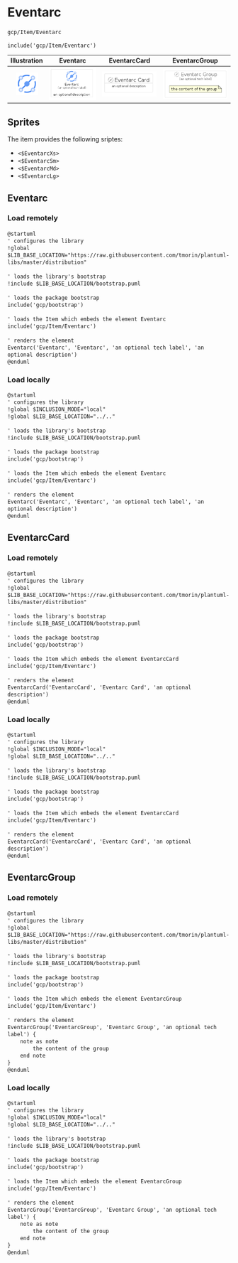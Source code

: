# Eventarc


```text
gcp/Item/Eventarc
```

```text
include('gcp/Item/Eventarc')
```



| Illustration | Eventarc | EventarcCard | EventarcGroup |
| :---: | :---: | :---: | :---: |
| ![illustration for Illustration](../../gcp/Item/Eventarc.png) | ![illustration for Eventarc](../../gcp/Item/Eventarc.Local.png) | ![illustration for EventarcCard](../../gcp/Item/EventarcCard.Local.png) | ![illustration for EventarcGroup](../../gcp/Item/EventarcGroup.Local.png) |



## Sprites
The item provides the following sriptes:

- `<$EventarcXs>`
- `<$EventarcSm>`
- `<$EventarcMd>`
- `<$EventarcLg>`





## Eventarc

### Load remotely
```plantuml
@startuml
' configures the library
!global $LIB_BASE_LOCATION="https://raw.githubusercontent.com/tmorin/plantuml-libs/master/distribution"

' loads the library's bootstrap
!include $LIB_BASE_LOCATION/bootstrap.puml

' loads the package bootstrap
include('gcp/bootstrap')

' loads the Item which embeds the element Eventarc
include('gcp/Item/Eventarc')

' renders the element
Eventarc('Eventarc', 'Eventarc', 'an optional tech label', 'an optional description')
@enduml
```

### Load locally
```plantuml
@startuml
' configures the library
!global $INCLUSION_MODE="local"
!global $LIB_BASE_LOCATION="../.."

' loads the library's bootstrap
!include $LIB_BASE_LOCATION/bootstrap.puml

' loads the package bootstrap
include('gcp/bootstrap')

' loads the Item which embeds the element Eventarc
include('gcp/Item/Eventarc')

' renders the element
Eventarc('Eventarc', 'Eventarc', 'an optional tech label', 'an optional description')
@enduml
```

## EventarcCard

### Load remotely
```plantuml
@startuml
' configures the library
!global $LIB_BASE_LOCATION="https://raw.githubusercontent.com/tmorin/plantuml-libs/master/distribution"

' loads the library's bootstrap
!include $LIB_BASE_LOCATION/bootstrap.puml

' loads the package bootstrap
include('gcp/bootstrap')

' loads the Item which embeds the element EventarcCard
include('gcp/Item/Eventarc')

' renders the element
EventarcCard('EventarcCard', 'Eventarc Card', 'an optional description')
@enduml
```

### Load locally
```plantuml
@startuml
' configures the library
!global $INCLUSION_MODE="local"
!global $LIB_BASE_LOCATION="../.."

' loads the library's bootstrap
!include $LIB_BASE_LOCATION/bootstrap.puml

' loads the package bootstrap
include('gcp/bootstrap')

' loads the Item which embeds the element EventarcCard
include('gcp/Item/Eventarc')

' renders the element
EventarcCard('EventarcCard', 'Eventarc Card', 'an optional description')
@enduml
```

## EventarcGroup

### Load remotely
```plantuml
@startuml
' configures the library
!global $LIB_BASE_LOCATION="https://raw.githubusercontent.com/tmorin/plantuml-libs/master/distribution"

' loads the library's bootstrap
!include $LIB_BASE_LOCATION/bootstrap.puml

' loads the package bootstrap
include('gcp/bootstrap')

' loads the Item which embeds the element EventarcGroup
include('gcp/Item/Eventarc')

' renders the element
EventarcGroup('EventarcGroup', 'Eventarc Group', 'an optional tech label') {
    note as note
        the content of the group
    end note
}
@enduml
```

### Load locally
```plantuml
@startuml
' configures the library
!global $INCLUSION_MODE="local"
!global $LIB_BASE_LOCATION="../.."

' loads the library's bootstrap
!include $LIB_BASE_LOCATION/bootstrap.puml

' loads the package bootstrap
include('gcp/bootstrap')

' loads the Item which embeds the element EventarcGroup
include('gcp/Item/Eventarc')

' renders the element
EventarcGroup('EventarcGroup', 'Eventarc Group', 'an optional tech label') {
    note as note
        the content of the group
    end note
}
@enduml
```

